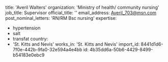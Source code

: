 title: 'Averil Walters'
organization: 'Ministry of health/ community nursing'
job_title: Supervisor
official_title: ''
email_address: Averil_703@msn.com
post_nominal_letters: 'RN/RM Bsc nursing'
expertise:
  - hypertension
  - salt
  - transfat
country:
  - 'St. Kitts and Nevis'
works_in: 'St. Kitts and Nevis'
import_id: 8441d1d6-7f0e-442b-9fa0-32e594a4e4bb
id: 4b35dd6a-50b6-4429-8499-b54183e0ebc9
